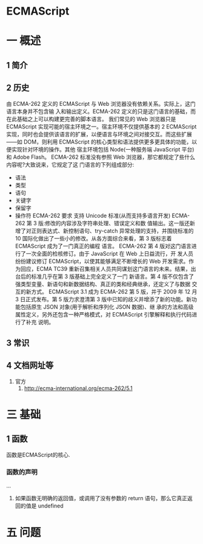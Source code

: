 # ECMAScript
# 一 概述
## 1 简介
## 2 历史
由 ECMA-262 定义的 ECMAScript 与 Web 浏览器没有依赖关系。实际上，这门语言本身并不包含输 入和输出定义。ECMA-262 定义的只是这门语言的基础，而在此基础之上可以构建更完善的脚本语言。 我们常见的 Web 浏览器只是 ECMAScript 实现可能的宿主环境之一。宿主环境不仅提供基本的 2 ECMAScript 实现，同时也会提供该语言的扩展，以便语言与环境之间对接交互。而这些扩展——如 DOM，则利用 ECMAScript 的核心类型和语法提供更多更具体的功能，以便实现针对环境的操作。其他 宿主环境包括 Node(一种服务端 JavaScript 平台)和 Adobe Flash。
ECMA-262 标准没有参照 Web 浏览器，那它都规定了些什么内容呢?大致说来，它规定了这 门语言的下列组成部分:
- 语法
- 类型
- 语句
- 关键字
- 保留字
- 操作符
ECMA-262 要求 支持 Unicode 标准(从而支持多语言开发)
ECMA-262 第 3 版:修改的内容涉及字符串处理、错误定义和数 值输出。这一版还新增了对正则表达式、新控制语句、try-catch 异常处理的支持，并围绕标准的 10 国际化做出了一些小的修改。从各方面综合来看，第 3 版标志着 ECMAScript 成为了一门真正的编程 语言。
ECMA-262 第 4 版对这门语言进行了一次全面的检核修订。由于 JavaScript 在 Web 上日益流行，开 发人员纷纷建议修订 ECMAScript，以使其能够满足不断增长的 Web 开发需求。作为回应，ECMA TC39 重新召集相关人员共同谋划这门语言的未来。结果，出台后的标准几乎在第 3 版基础上完全定义了一门 新语言。第 4 版不仅包含了强类型变量、新语句和新数据结构、真正的类和经典继承，还定义了与数据 交互的新方式。
ECMAScript 3.1 成为 ECMA-262 第 5 版，并于 2009 年 12 月 3 日正式发布。第 5 版力求澄清第 3 版中已知的歧义并增添了新的功能。新功能包括原生 JSON 对象(用于解析和序列化 JSON 数据)、继 承的方法和高级属性定义，另外还包含一种严格模式，对 ECMAScript 引擎解释和执行代码进行了补充 说明。

## 3 常识

## 4 文档网址等
1. 官方
    1. http://ecma-international.org/ecma-262/5.1
# 三 基础
## 1 函数
函数是ECMAScript的核心.
### 函数的声明
...
1. 如果函数无明确的返回值，或调用了没有参数的 return 语句，那么它真正返回的值是 undefined
# 五 问题